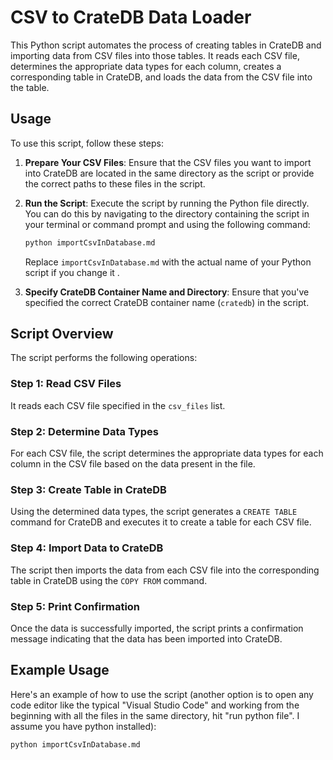 # CSV to CrateDB Data Loader

This Python script automates the process of creating tables in CrateDB and importing data from CSV files into those tables. It reads each CSV file, determines the appropriate data types for each column, creates a corresponding table in CrateDB, and loads the data from the CSV file into the table.

## Usage

To use this script, follow these steps:

1. **Prepare Your CSV Files**: Ensure that the CSV files you want to import into CrateDB are located in the same directory as the script or provide the correct paths to these files in the script.

2. **Run the Script**: Execute the script by running the Python file directly. You can do this by navigating to the directory containing the script in your terminal or command prompt and using the following command:
    ```bash
    python importCsvInDatabase.md
    ```
    Replace `importCsvInDatabase.md` with the actual name of your Python script if you change it .

3. **Specify CrateDB Container Name and Directory**: Ensure that you've specified the correct CrateDB container name (`cratedb`) in the script.

## Script Overview

The script performs the following operations:

### Step 1: Read CSV Files

It reads each CSV file specified in the `csv_files` list.

### Step 2: Determine Data Types

For each CSV file, the script determines the appropriate data types for each column in the CSV file based on the data present in the file.

### Step 3: Create Table in CrateDB

Using the determined data types, the script generates a `CREATE TABLE` command for CrateDB and executes it to create a table for each CSV file.

### Step 4: Import Data to CrateDB

The script then imports the data from each CSV file into the corresponding table in CrateDB using the `COPY FROM` command.

### Step 5: Print Confirmation

Once the data is successfully imported, the script prints a confirmation message indicating that the data has been imported into CrateDB.

## Example Usage

Here's an example of how to use the script (another option is to open any code editor like the typical "Visual Studio Code" and working from the beginning with all the files in the same directory, hit "run python file". I assume you have python installed):

```bash
python importCsvInDatabase.md
